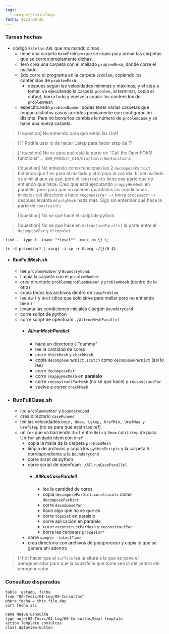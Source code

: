 ```yaml
---
tags:
  - project/tesis/logs
fecha: 2023-09-26
---
```



### Tareas hechas
* código `Estelas-ABL` que me mando dimas
	* tiene una carpeta `baseProblem` que se copia para armar las carpetas que se corren propiamente dichas.
	* 1ero crea una carpeta con el mallado `problemMesh`, donde corre el mallado
	* 2do corre el programa en la carpeta `problem`, copiando los contenidos de `problemMesh`
		* despues según las velocidades minimas y máximas, y el step a tomar, va ejecutando la carpeta `problem`, al terminar, copia el output, borra todo y vuelve a copiar los contenidos de `problemMesh`
	* especificando `problemNumber` podes tener varias carpetas que tengan distintos casos corridos previamente con configuración disitnta. Para no borrarlos cambias le número de `problemCase` y se hace una nueva carpeta.
>[! question] No entiendo para qué están las Uref

>[! ] Podría usar lo de hacer Ustep para hacer step de TI 

>[! question] No se para qué está la parte de "Call the OpenFOAM functions" 
`. $WM_PROJECT_DIR/bin/tools/RunFunctions`

>[!question] No entiendo como funcionan los 2 `decomposeParDict`. Entiendo que 1 es para el mallado y otro para la corrida. El del mallado es simil al que ya uso, pero el `constraints` tiene esa parte que no entiendo qué hace.
>Creo que está ejecutando `snappyHexMesh` en paralelo, pero para que no queden guardadas las condiciones iniciales del directorio `0` hace `recomposePar` --> borra `processor*`--> despues levanta el `polyMesh` nada más. Sigo sin entender qué hace la parte de `constraints`

>[!question] No se qué hace el script de python

>[!question] No se que hace en `AllrunCaseParallel` la parte entre el `decomposePar` y el `topoSet`
```shell
find . -type f -iname "*level*" -exec rm {} \;

ls -d processor* | xargs -i cp -r 0.org ./{}/0 $1
```

- #### RunFullMesh.sh
	- lee `problemNumber` y `BoundaryCond`.
	- limpia la carpeta con el `problemNumber`
	- crea directorio `problem#problemNumber` y `problemMesh` (dentro de la otra)
	- copia todos los archivos dentro de `baseProblem`
	- lee `Uinf` y `Uref` (dice que solo sirve para mallar pero no entiendo bien.)
	- levanta las condiciones iniciales `0` según `BoundaryCond`
	- corre script de python
	- corre script de openfoam `./AllrunMeshParallel`
		- ##### AllrunMeshParallel
			- hace un directorio `0` "dummy"
			- lee la cantidad de cores
			- corre `blockMesh` y `checkMesh`
			- copia `decomposeParDict.scotch` como `decomposeParDict` (asi lo lee)
			- corre `decomposePar`
			- corre `snappyHexMesh` en **paralelo**
			- corre `reconstructParMesh` (no se que hace) y `reconstructPar`
			- vuelve a correr `checkMesh`

- ### RunFullCase.sh
	- lee `problemNumber` y `BoundaryCond`
	- crea directorio `caseRunned`
	- lee las velocidades `Umin, Umax, Ustep, UrefMin, UrefMax y UrefStep` (no se para qué están las ref)
	- un `for` que va barriendo `Uinf` entre `Umin` y `Umax` con `Ustep` de paso. Un `for` anidado idem con `Uref`
		- copia la malla de la carpeta `problemMesh`
		- limpia de archivos y copia los `pythonScripts` y la carpeta `0` correspondiente a la `BoundaryCond`
		- corre scrpt de python
		- corre script de openfoam `./AllrunCaseParallel`
			- ##### AllRunCaseParalell
				- lee la cantidad de cores
				- copia `decomposeParDict.constraints` como `decomposeParDict` 
				- corre `decomposePar`
				- hace algo que no se que es
				- corre `topoSet` en paralelo
				- corre aplicación en paralelo
				- corre `reconstructParMesh` y `reconstructPar`
				- borra las carpetas `processor*`
		- corre `sample -latestTime`
		- crea directorio con archivos de postproceso y copia lo que se genera ahí adentro

>[! tip] hacer que el `surface` lea la altura a la que se pone el aerogenerador para que la superficie que tome sea la del centro del aerogenerador.

### Consultas disparadas
 ```dataview
table  estado, fecha
from "02-Tesis/01-Log/00-Consultas"
where fecha = this.file.day
sort fecha asc
```
```button
name Nueva Consulta
type note(02-Tesis/01-Log/00-Consultas/New) template
action Template consultas
class dataview-button
```